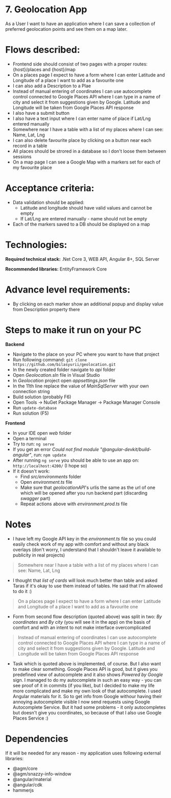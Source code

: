 # 7. Geolocation App
As a User I want to have an application where I can save a collection of preferred geolocation points and see them on a map later.

# Flows described:
- Frontend side should consist of two pages with a proper routes: {host}/places and {host}/map
- On a places page I expect to have a form where I can enter Latitude and Longitude of a place I want to add as a favourite one
- I can also add a Description to a Plae
- Instead of manual entering of coordinates I can use autocomplete control connected to Google Places API where I can type in a name of city and select it from suggestions given by Google. Latitude and Longitude will be taken from Google Places API response
- I also have a submit button
- I also have a text input where I can enter name of place if Lat/Lng entered manually
- Somewhere near I have a table with a list of my places where I can see: Name, Lat, Lng
- I can also delete favourite place by clicking on a button near each record in a table
- All places should be strored in a database so I don't loose them between sessions
- On a map page I can see a Google Map with a markers set for each of my favourite place

# Acceptance criteria:
- Data validation should be applied:
  - Latitude and longitude should have valid values and cannot be empty
  - If Lat/Lng are entered manually - name should not be empty
- Each of the markers saved to a DB should be displayed on a map

# Technologies:
**Required technical stack:**
.Net Core 3, WEB API, Angular 8+, SQL Server

**Recommended libraries:**
EntityFramework Core

# Advance level requirements:
- By clicking on each marker show an additional popup and display value from Description property there

# Steps to make it run on your PC
**Backend**
 - Navigate to the place on your PC where you want to have that project
 - Run following command:
 `git clone https://github.com/bilasyurii/geolocation.git`
 - In the newly created folder navigate to *api* folder
 - Open *Geolocation.sln* file  in Visual Studio
 - In *Geolocation* project open *appsettings.json* file
 - In the 11th line replace the value of *MainSqlServer* with your own connection string
 - Build solution (probably F6)
 - Open Tools → NuGet Package Manager → Package Manager Console
 - Run `update-database`
 - Run solution (F5)

**Frontend**
 - In your IDE open *web* folder
 - Open a terminal
 - Try to run: `ng serve`
 - If you get an error *Could not find module "@angular-devkit/build-angular"*, run: `npm update`
- After running `ng serve` you should be able to use an app on:
`http://localhost:4200/` (I hope so)
 - If it doesn't work:
	 - Find *src/environments* folder
	 - Open *environment.ts* file
	 - Make sure that *geolocationAPI*'s urlis the same as the url of one which will be opened after you run backend part (discarding *swagger* part)
	 - Repeat actions above with *environment.prod.ts* file

# Notes
 - I have left my Google API key in the *environment.ts* file so you could easily check work of my app with comfort and without any black overlays (don't worry, I understand that I shouldn't leave it available to publicity in real projects)
 

> Somewhere near I have a table with a list of my places where I can see: Name, Lat, Lng

 - I thought that *list of cards* will look much better than table and asked Taras if it's okay to use them instead of tables. He said that I'm allowed to do it :)

> On a places page I expect to have a form where I can enter Latitude and Longitude of a place I want to add as a favourite one

 - Form from second flow description (quoted above) was split in two: *By coordinates* and *By city* (you will see it in the app) on the basis of comfort and with an intent to not make interface overcomplicated

> Instead of manual entering of coordinates I can use autocomplete control connected to Google Places API where I can type in a name of city and select it from suggestions given by Google. Latitude and Longitude will be taken from Google Places API response

 - Task which is quoted above is implemented, of course. But I also want to make clear something. Google Places API is good, but it gives you predefined view of autocomplete and it also shows *Powered by Google* sign. I managed to do my autocomplete in such an easy way - you can see proof of it in commits (if you like), but I decided to make my life more complicated and make my own look of that autocomplete. I used Angular materials for it. So to get info from Google withour having their annoying autocomplete visible I now send requests using Google Autocomplete Service. But it had some problems - it only autocompletes but doesn't give you coordinates, so because of that I also use Google Places Service :)

# Dependencies

If it will be needed for any reason - my application uses following external libraries: 

 - @agm/core
 -  @agm/snazzy-info-window
 - @angular/material
 - @angular/cdk
 - hammerjs
